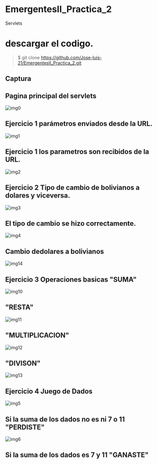 # EmergentesII_Practica_2
Servlets
# descargar el codigo.
>$ git clone https://github.com/Jose-luis-21/EmergentesII_Practica_2.git

Captura
---

## Pagina principal del servlets

![img0](https://user-images.githubusercontent.com/54046238/83977688-73578180-a8d0-11ea-8848-9651783b92cd.png)

## Ejercicio 1 parámetros enviados desde la URL.

![img1](https://user-images.githubusercontent.com/54046238/83977883-a9493580-a8d1-11ea-87b2-387a687f9345.png)

## Ejercicio 1 los parametros son recibidos de la URL.

![img2](https://user-images.githubusercontent.com/54046238/83977928-f0cfc180-a8d1-11ea-8d15-9a0a4f8496e3.png)

## Ejercicio 2 Tipo de cambio de bolivianos a dolares y viceversa.

![img3](https://user-images.githubusercontent.com/54046238/83977986-59b73980-a8d2-11ea-965c-92313e61319c.png)

## El tipo de cambio se hizo correctamente.

![img4](https://user-images.githubusercontent.com/54046238/83978025-a1d65c00-a8d2-11ea-859a-87820fd08865.png)

## Cambio dedolares a bolivianos

![img14](https://user-images.githubusercontent.com/54046238/83980794-8412f200-a8e6-11ea-82a1-71ac6f558001.png)

## Ejercicio 3 Operaciones basicas "SUMA"

![img10](https://user-images.githubusercontent.com/54046238/83980835-d94f0380-a8e6-11ea-812e-6acfe4727e1e.png)

## "RESTA"

![img11](https://user-images.githubusercontent.com/54046238/83980894-377be680-a8e7-11ea-9922-cc4af9fd81a1.png)

## "MULTIPLICACION"

![img12](https://user-images.githubusercontent.com/54046238/83980929-714ced00-a8e7-11ea-885d-f0dfa883537d.png)

## "DIVISON"

![img13](https://user-images.githubusercontent.com/54046238/83980953-a9ecc680-a8e7-11ea-97a9-1ef6f98b5535.png)

## Ejercicio 4 Juego de Dados

![img5](https://user-images.githubusercontent.com/54046238/83981008-0fd94e00-a8e8-11ea-8815-569e832e57f5.png)

## Si la suma de los dados no es ni 7 o 11 "PERDISTE"

![img6](https://user-images.githubusercontent.com/54046238/83981041-5169f900-a8e8-11ea-8b27-e31afd05a8e4.png)

## Si la suma de los dados es 7 y 11 "GANASTE"

